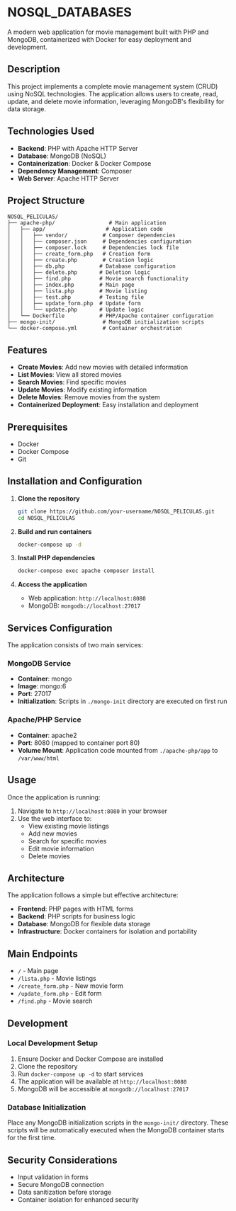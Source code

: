 # NOSQL_DATABASES

A modern web application for movie management built with PHP and MongoDB, containerized with Docker for easy deployment and development.

## Description

This project implements a complete movie management system (CRUD) using NoSQL technologies. The application allows users to create, read, update, and delete movie information, leveraging MongoDB's flexibility for data storage.

## Technologies Used

- **Backend**: PHP with Apache HTTP Server
- **Database**: MongoDB (NoSQL)
- **Containerization**: Docker & Docker Compose
- **Dependency Management**: Composer
- **Web Server**: Apache HTTP Server

## Project Structure

```
NOSQL_PELICULAS/
├── apache-php/                 # Main application
│   ├── app/                   # Application code
│   │   ├── vendor/           # Composer dependencies
│   │   ├── composer.json     # Dependencies configuration
│   │   ├── composer.lock     # Dependencies lock file
│   │   ├── create_form.php   # Creation form
│   │   ├── create.php        # Creation logic
│   │   ├── db.php           # Database configuration
│   │   ├── delete.php       # Deletion logic
│   │   ├── find.php         # Movie search functionality
│   │   ├── index.php        # Main page
│   │   ├── lista.php        # Movie listing
│   │   ├── test.php         # Testing file
│   │   ├── update_form.php  # Update form
│   │   └── update.php       # Update logic
│   └── Dockerfile           # PHP/Apache container configuration
├── mongo-init/               # MongoDB initialization scripts
└── docker-compose.yml        # Container orchestration
```

## Features

- **Create Movies**: Add new movies with detailed information
- **List Movies**: View all stored movies
- **Search Movies**: Find specific movies
- **Update Movies**: Modify existing information
- **Delete Movies**: Remove movies from the system
- **Containerized Deployment**: Easy installation and deployment

## Prerequisites

- Docker
- Docker Compose
- Git

## Installation and Configuration

1. **Clone the repository**
   ```bash
   git clone https://github.com/your-username/NOSQL_PELICULAS.git
   cd NOSQL_PELICULAS
   ```

2. **Build and run containers**
   ```bash
   docker-compose up -d
   ```

3. **Install PHP dependencies**
   ```bash
   docker-compose exec apache composer install
   ```

4. **Access the application**
   - Web application: `http://localhost:8080`
   - MongoDB: `mongodb://localhost:27017`

## Services Configuration

The application consists of two main services:

### MongoDB Service
- **Container**: mongo
- **Image**: mongo:6
- **Port**: 27017
- **Initialization**: Scripts in `./mongo-init` directory are executed on first run

### Apache/PHP Service
- **Container**: apache2
- **Port**: 8080 (mapped to container port 80)
- **Volume Mount**: Application code mounted from `./apache-php/app` to `/var/www/html`

## Usage

Once the application is running:

1. Navigate to `http://localhost:8080` in your browser
2. Use the web interface to:
   - View existing movie listings
   - Add new movies
   - Search for specific movies
   - Edit movie information
   - Delete movies

## Architecture

The application follows a simple but effective architecture:

- **Frontend**: PHP pages with HTML forms
- **Backend**: PHP scripts for business logic
- **Database**: MongoDB for flexible data storage
- **Infrastructure**: Docker containers for isolation and portability

## Main Endpoints

- `/` - Main page
- `/lista.php` - Movie listings
- `/create_form.php` - New movie form
- `/update_form.php` - Edit form
- `/find.php` - Movie search

## Development

### Local Development Setup

1. Ensure Docker and Docker Compose are installed
2. Clone the repository
3. Run `docker-compose up -d` to start services
4. The application will be available at `http://localhost:8080`
5. MongoDB will be accessible at `mongodb://localhost:27017`

### Database Initialization

Place any MongoDB initialization scripts in the `mongo-init/` directory. These scripts will be automatically executed when the MongoDB container starts for the first time.

## Security Considerations

- Input validation in forms
- Secure MongoDB connection
- Data sanitization before storage
- Container isolation for enhanced security
